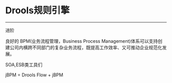 # Drools规则引擎





----------





进阶



良好的 BPM(业务流程管理，Business Process Management)体系可以支持创建公司内横跨不同部门的复杂业务流程，既提高工作效率、又可推动企业规范化发展。




SOA,ESB类工具们

jBPM = Drools Flow + jBPM













































